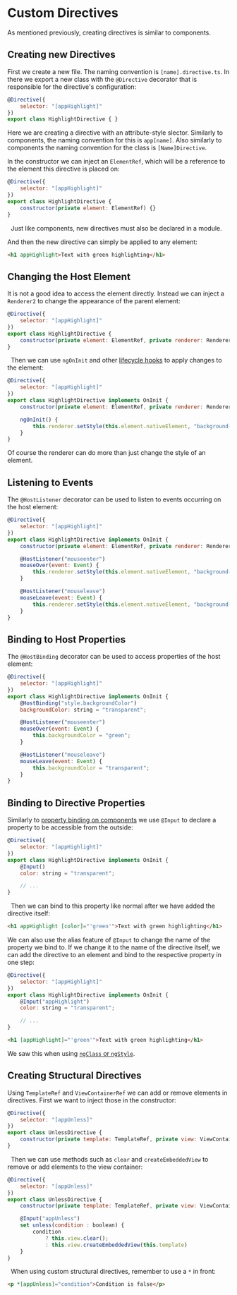 # Custom Directives
As mentioned previously, creating directives is similar to components. 

## Creating new Directives
First we create a new file. The naming convention is `[name].directive.ts`. In there we export a new class with the `@Directive` decorator that is responsible for the directive's configuration:
```js
@Directive({
    selector: "[appHighlight]"
})
export class HighlightDirective { }
```
Here we are creating a directive with an attribute-style slector. Similarly to components, the naming convention for this is `app[name]`. 
Also similarly to components the naming convention for the class is `[Name]Directive`.

In the constructor we can inject an `ElementRef`, which will be a reference to the element this directive is placed on:
```js
@Directive({
    selector: "[appHighlight]"
})
export class HighlightDirective { 
    constructor(private element: ElementRef) {}
}
```

&nbsp;
Just like components, new directives must also be declared in a module.

And then the new directive can simply be applied to any element:
```html
<h1 appHighlight>Text with green highlighting</h1>
```

## Changing the Host Element
It is not a good idea to access the element directly. Instead we can inject a `Renderer2` to change the appearance of the parent element:
```js
@Directive({
    selector: "[appHighlight]"
})
export class HighlightDirective { 
    constructor(private element: ElementRef, private renderer: Renderer2) {}
}
```

&nbsp;
Then we can use `ngOnInit` and other [lifecycle hooks](../Basics/lifecycle-hooks.md) to apply changes to the element:
```js
@Directive({
    selector: "[appHighlight]"
})
export class HighlightDirective implements OnInit { 
    constructor(private element: ElementRef, private renderer: Renderer2) {}

    ngOnInit() {
        this.renderer.setStyle(this.element.nativeElement, "background-color", "green");
    }
}
```
Of course the renderer can do more than just change the style of an element.

## Listening to Events
The `@HostListener` decorator can be used to listen to events occurring on the host element:
```js
@Directive({
    selector: "[appHighlight]"
})
export class HighlightDirective implements OnInit { 
    constructor(private element: ElementRef, private renderer: Renderer2) {}

    @HostListener("mouseenter")
    mouseOver(event: Event) {
        this.renderer.setStyle(this.element.nativeElement, "background-color", "green");
    }

    @HostListener("mouseleave")
    mouseLeave(event: Event) {
        this.renderer.setStyle(this.element.nativeElement, "background-color", "transparent");
    }
}
```

## Binding to Host Properties
The `@HostBinding` decorator can be used to access properties of the host element:
```js
@Directive({
    selector: "[appHighlight]"
})
export class HighlightDirective implements OnInit { 
    @HostBinding("style.backgroundColor")
    backgroundColor: string = "transparent";

    @HostListener("mouseenter")
    mouseOver(event: Event) {
        this.backgroundColor = "green";
    }

    @HostListener("mouseleave")
    mouseLeave(event: Event) {
        this.backgroundColor = "transparent";
    }
}
```

## Binding to Directive Properties
Similarly to [property binding on components](../Basics/databinding.md#property-binding) we use `@Input` to declare a property to be accessible from the outside:
```js
@Directive({
    selector: "[appHighlight]"
})
export class HighlightDirective implements OnInit { 
    @Input()
    color: string = "transparent";

    // ...
}
```
&nbsp;
Then we can bind to this property like normal after we have added the directive itself:
```html
<h1 appHighlight [color]="'green'">Text with green highlighting</h1>
```
We can also use the alias feature of `@Input` to change the name of the property we bind to. If we change it to the name of the directive itself, we can add the directive to an element and bind to the respective property in one step:
```js
@Directive({
    selector: "[appHighlight]"
})
export class HighlightDirective implements OnInit { 
    @Input("appHighlight")
    color: string = "transparent";

    // ...
}
```
```html
<h1 [appHighlight]="'green'">Text with green highlighting</h1>
```
We saw this when using [`ngClass` or `ngStyle`](./attribute-directives.md).

## Creating Structural Directives
Using `TemplateRef` and `ViewContainerRef` we can add or remove elements in directives.
First we want to inject those in the constructor:
```js
@Directive({
    selector: "[appUnless]"
})
export class UnlessDirective { 
    constructor(private template: TemplateRef, private view: ViewContainerRef) {}
}
```

&nbsp;
Then we can use methods such as `clear` and `createEmbeddedView` to remove or add elements to the view container:
```js
@Directive({
    selector: "[appUnless]"
})
export class UnlessDirective { 
    constructor(private template: TemplateRef, private view: ViewContainerRef) {}

    @Input("appUnless")
    set unless(condition : boolean) {
        condition
            ? this.view.clear();
            : this.view.createEmbeddedView(this.template)
    }
}
```

&nbsp;
When using custom structural directives, remember to use a `*` in front:
```html
<p *[appUnless]="condition">Condition is false</p>
```